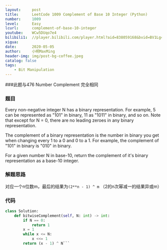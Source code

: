 ```yaml
---
layout:     post
title:      LeetCode 1009 Complement of Base 10 Integer (Python)
number:     1009
level:      Easy
lcurl:      complement-of-base-10-integer
youtube:    WCw5DUqo7e4
bilibili1:  //player.bilibili.com/player.html?aid=838059168&bvid=BV1Lg4y167NB&cid=186896724&page=1
xigua:      
date:       2020-05-05
author:     小明MaxMing
header-img: img/post-bg-coffee.jpeg
catalog: false
tags:
    - Bit Manipulation
---
```

###此题与476 Number Complement 完全相同

### 题目

Every non-negative integer N has a binary representation.  For example, 5 can be represented as "101" in binary, 11 as "1011" in binary, and so on.  Note that except for N = 0, there are no leading zeroes in any binary representation.

The complement of a binary representation is the number in binary you get when changing every 1 to a 0 and 0 to a 1.  For example, the complement of "101" in binary is "010" in binary.

For a given number N in base-10, return the complement of it's binary representation as a base-10 integer.

### 解题思路

对应一个n位数m，最后的结果为`(2**n - 1) ^ m` （2的n次幂减一的结果异或m）

### 代码
```python
class Solution:
    def bitwiseComplement(self, N: int) -> int:
        if N == 0:
            return 1
        x = 1
        while x <= N:
            x <<= 1
        return (x - 1) ^ N```

